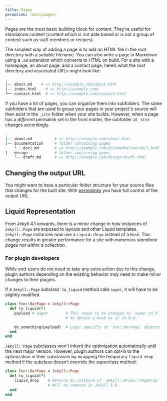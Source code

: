 ```yaml
---
title: Pages
permalink: /docs/pages/
---
```


Pages are the most basic building block for content. They're useful for standalone
content (content which is not date based or is not a group of content such as staff
members or recipes).

The simplest way of adding a page is to add an HTML file in the root
directory with a suitable filename. You can also write a page in Markdown using
a `.md` extension which converts to HTML on build. For a site with
a homepage, an about page, and a contact page, here’s what the root directory
and associated URLs might look like:

```sh
.
|-- about.md    # => http://example.com/about.html
|-- index.html    # => http://example.com/
└── contact.html  # => http://example.com/contact.html
```

If you have a lot of pages, you can organize them into subfolders. The same subfolders that are used to group your pages in your project's source will then exist in the `_site` folder when your site builds. However, when a page has a *different* permalink set in the front matter, the subfolder at `_site` changes accordingly.

```sh
.
|-- about.md          # => http://example.com/about.html
|-- documentation     # folder containing pages
    └── doc1.md       # => http://example.com/documentation/doc1.html
|-- design            # folder containing pages
    └── draft.md      # => http://example.com/design/draft.html
```

## Changing the output URL

You might want to have a particular folder structure for your source files that changes for the built site. With [permalinks](/docs/permalinks) you have full control of the output URL.

## Liquid Representation

From Jekyll 4.1 onwards, there is a minor change in how instances of `Jekyll::Page` are exposed to layouts and other Liquid
templates. `Jekyll::Page` instances now use a `Liquid::Drop` instead of a `Hash`. This change results in greater performance
for a site with numerous *standlone pages not within a collection*.

### For plugin developers

While end-users do not need to take any extra action due to this change, plugin authors depending on the existing behavior *may* need
to make minor changes to their plugins.

If a `Jekyll::Page` subclass' `to_liquid` method calls `super`, it will have to be slightly modified.
```ruby
class Foo::BarPage < Jekyll::Page
  def to_liquid(*)
    payload = super        # This needs to be changed to `super.to_h`
                           # to obtain a Hash as in v4.0.0.

    do_something(payload)  # Logic specific to `Foo::BarPage` objects
  end
end
```

`Jekyll::Page` subclasses won't inherit the optimization automatically until the next major version. However, plugin authors
can opt-in to the optimization in their subclasses by wrapping the temporary `liquid_drop` method if the subclass doesn't
override the superclass method:
```ruby
class Foo::BarPage < Jekyll::Page
  def to_liquid(*)
    liquid_drop    # Returns an instance of `Jekyll::Drops::PageDrop`.
                   # Will be removed in Jekyll 5.0.
  end
end
```
